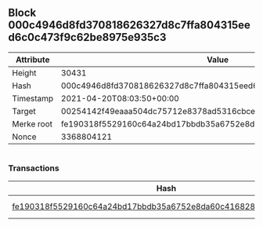 ## Block 000c4946d8fd370818626327d8c7ffa804315eed6c0c473f9c62be8975e935c3

Attribute | Value
--- | ---
Height | 30431
Hash | 000c4946d8fd370818626327d8c7ffa804315eed6c0c473f9c62be8975e935c3
Timestamp | 2021-04-20T08:03:50+00:00
Target | 00254142f49eaaa504dc75712e8378ad5316cbcead634704b3734b6271167cc4
Merke root | fe190318f5529160c64a24bd17bbdb35a6752e8da60c4168281a4b7d0fe9aed0
Nonce | 3368804121

```

```

### Transactions

Hash | Amount
--- | ---
[fe190318f5529160c64a24bd17bbdb35a6752e8da60c4168281a4b7d0fe9aed0](fe190318f5529160c64a24bd17bbdb35a6752e8da60c4168281a4b7d0fe9aed0.md) | 10.00000000 SKEPTI 
